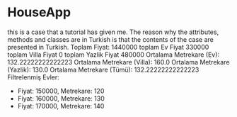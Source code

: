 # HouseApp
this is a case that a tutorial has given me. The reason why the attributes, methods and classes are in Turkish is that the contents of the case are presented in Turkish.
Toplam Fiyat: 1440000
toplam Ev Fiyat 330000
toplam Villa Fiyat 0
toplam Yazlik Fiyat 480000
Ortalama Metrekare (Ev): 132.22222222222223
Ortalama Metrekare (Villa): 160.0
Ortalama Metrekare (Yazlik): 130.0
Ortalama Metrekare (Tümü): 132.22222222222223
Filtrelenmiş Evler:
- Fiyat: 150000, Metrekare: 120
- Fiyat: 160000, Metrekare: 130
- Fiyat: 170000, Metrekare: 140
